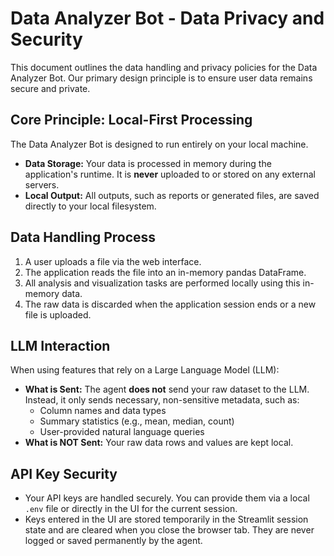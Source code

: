 # Data Analyzer Bot - Data Privacy and Security

This document outlines the data handling and privacy policies for the Data Analyzer Bot. Our primary design principle is to ensure user data remains secure and private.

## Core Principle: Local-First Processing

The Data Analyzer Bot is designed to run entirely on your local machine.

*   **Data Storage:** Your data is processed in memory during the application's runtime. It is **never** uploaded to or stored on any external servers.
*   **Local Output:** All outputs, such as reports or generated files, are saved directly to your local filesystem.

## Data Handling Process

1.  A user uploads a file via the web interface.
2.  The application reads the file into an in-memory pandas DataFrame.
3.  All analysis and visualization tasks are performed locally using this in-memory data.
4.  The raw data is discarded when the application session ends or a new file is uploaded.

## LLM Interaction

When using features that rely on a Large Language Model (LLM):

*   **What is Sent:** The agent **does not** send your raw dataset to the LLM. Instead, it only sends necessary, non-sensitive metadata, such as:
    *   Column names and data types
    *   Summary statistics (e.g., mean, median, count)
    *   User-provided natural language queries
*   **What is NOT Sent:** Your raw data rows and values are kept local.

## API Key Security

*   Your API keys are handled securely. You can provide them via a local `.env` file or directly in the UI for the current session.
*   Keys entered in the UI are stored temporarily in the Streamlit session state and are cleared when you close the browser tab. They are never logged or saved permanently by the agent.
